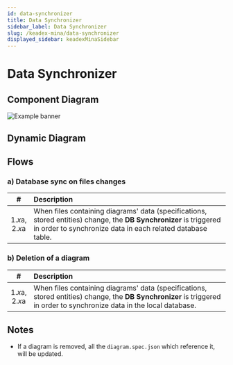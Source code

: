 ```yaml
---
id: data-synchronizer
title: Data Synchronizer
sidebar_label: Data Synchronizer
slug: /keadex-mina/data-synchronizer
displayed_sidebar: keadexMinaSidebar
---
```


# Data Synchronizer

## Component Diagram
![Example banner](/keadex-mina/diagrams/comp-diagram-data-sync.png)

## Dynamic Diagram

## Flows

### a) Database sync on files changes

| # | Description |
| :--: | :--- |
| 1.*x*a,<br/>2.*x*a | When files containing diagrams' data (specifications, stored entities) change, the **DB Synchronizer** is triggered in order to synchronize data in each related database table.

### b) Deletion of a diagram

| # | Description |
| :--: | :--- |
| 1.*x*a,<br/>2.*x*a | When files containing diagrams' data (specifications, stored entities) change, the **DB Synchronizer** is triggered in order to synchronize data in the local database.

## Notes
  - If a diagram is removed, all the `diagram.spec.json` which reference it, will be updated.
